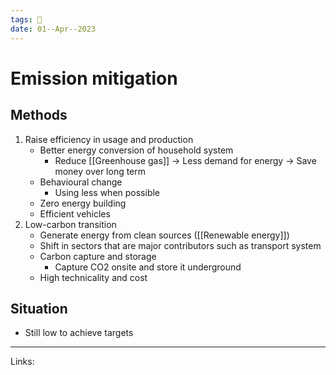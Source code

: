 ```yaml
---
tags: 🌱
date: 01--Apr--2023
---
```


# Emission mitigation

## Methods
1. Raise efficiency in usage and production
    - Better energy conversion of household system
        - Reduce [[Greenhouse gas]] → Less demand for energy → Save money over long term
    - Behavioural change
        - Using less when possible
    - Zero energy building
    - Efficient vehicles
1. Low-carbon transition
    - Generate energy from clean sources ([[Renewable energy]])
    - Shift in sectors that are major contributors such as transport system
    - Carbon capture and storage
        - Capture CO2 onsite and store it underground
    - High technicality and cost
## Situation
- Still low to achieve targets

---
Links: 